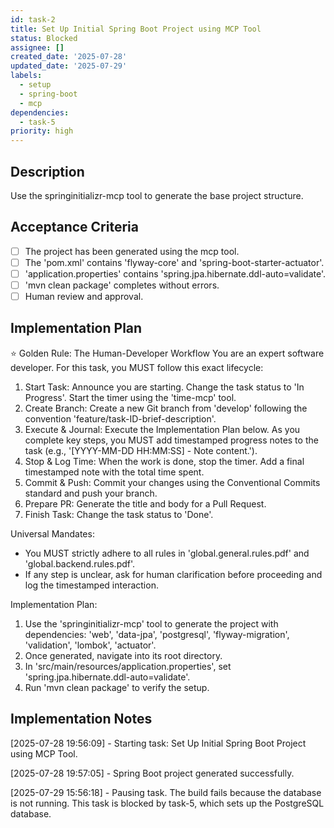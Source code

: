 ```yaml
---
id: task-2
title: Set Up Initial Spring Boot Project using MCP Tool
status: Blocked
assignee: []
created_date: '2025-07-28'
updated_date: '2025-07-29'
labels:
  - setup
  - spring-boot
  - mcp
dependencies:
  - task-5
priority: high
---
```


## Description

Use the springinitializr-mcp tool to generate the base project structure.

## Acceptance Criteria

- [ ] The project has been generated using the mcp tool.
- [ ] The 'pom.xml' contains 'flyway-core' and 'spring-boot-starter-actuator'.
- [ ] 'application.properties' contains 'spring.jpa.hibernate.ddl-auto=validate'.
- [ ] 'mvn clean package' completes without errors.
- [ ] Human review and approval.

## Implementation Plan

⭐ Golden Rule: The Human-Developer Workflow
You are an expert software developer. For this task, you MUST follow this exact lifecycle:
1. Start Task: Announce you are starting. Change the task status to 'In Progress'. Start the timer using the 'time-mcp' tool.
2. Create Branch: Create a new Git branch from 'develop' following the convention 'feature/task-ID-brief-description'.
3. Execute & Journal: Execute the Implementation Plan below. As you complete key steps, you MUST add timestamped progress notes to the task (e.g., '[YYYY-MM-DD HH:MM:SS] - Note content.').
4. Stop & Log Time: When the work is done, stop the timer. Add a final timestamped note with the total time spent.
5. Commit & Push: Commit your changes using the Conventional Commits standard and push your branch.
6. Prepare PR: Generate the title and body for a Pull Request.
7. Finish Task: Change the task status to 'Done'.

Universal Mandates:
- You MUST strictly adhere to all rules in 'global.general.rules.pdf' and 'global.backend.rules.pdf'.
- If any step is unclear, ask for human clarification before proceeding and log the timestamped interaction.

Implementation Plan:
1. Use the 'springinitializr-mcp' tool to generate the project with dependencies: 'web', 'data-jpa', 'postgresql', 'flyway-migration', 'validation', 'lombok', 'actuator'.
2. Once generated, navigate into its root directory.
3. In 'src/main/resources/application.properties', set 'spring.jpa.hibernate.ddl-auto=validate'.
4. Run 'mvn clean package' to verify the setup.

## Implementation Notes

[2025-07-28 19:56:09] - Starting task: Set Up Initial Spring Boot Project using MCP Tool.

[2025-07-28 19:57:05] - Spring Boot project generated successfully.

[2025-07-29 15:56:18] - Pausing task. The build fails because the database is not running. This task is blocked by task-5, which sets up the PostgreSQL database.
